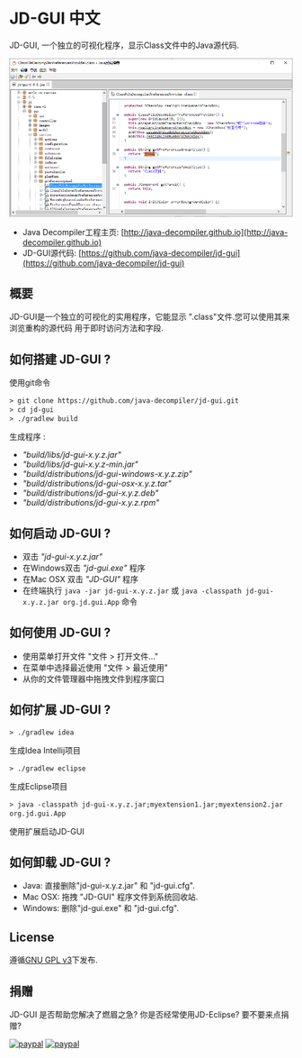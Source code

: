 # JD-GUI 中文

JD-GUI, 一个独立的可视化程序，显示Class文件中的Java源代码.

![](src/website/img/jd-gui-zh.png)

- Java Decompiler工程主页: [http://java-decompiler.github.io](http://java-decompiler.github.io)
- JD-GUI源代码: [https://github.com/java-decompiler/jd-gui](https://github.com/java-decompiler/jd-gui)

## 概要
JD-GUI是一个独立的可视化的实用程序，它能显示
".class"文件.您可以使用其来浏览重构的源代码
用于即时访问方法和字段.

## 如何搭建 JD-GUI ?
使用git命令
```
> git clone https://github.com/java-decompiler/jd-gui.git
> cd jd-gui
> ./gradlew build 
```
生成程序 :
- _"build/libs/jd-gui-x.y.z.jar"_
- _"build/libs/jd-gui-x.y.z-min.jar"_
- _"build/distributions/jd-gui-windows-x.y.z.zip"_
- _"build/distributions/jd-gui-osx-x.y.z.tar"_
- _"build/distributions/jd-gui-x.y.z.deb"_
- _"build/distributions/jd-gui-x.y.z.rpm"_

## 如何启动 JD-GUI ?
- 双击 _"jd-gui-x.y.z.jar"_
- 在Windows双击 _"jd-gui.exe"_ 程序
- 在Mac OSX 双击 _"JD-GUI"_ 程序
- 在终端执行 `java -jar jd-gui-x.y.z.jar` 或 `java -classpath jd-gui-x.y.z.jar org.jd.gui.App` 命令

## 如何使用 JD-GUI ?
- 使用菜单打开文件 "文件 > 打开文件..."
- 在菜单中选择最近使用 "文件 > 最近使用"
- 从你的文件管理器中拖拽文件到程序窗口

## 如何扩展 JD-GUI ?
```
> ./gradlew idea 
```
生成Idea Intellij项目
```
> ./gradlew eclipse
```
生成Eclipse项目
```
> java -classpath jd-gui-x.y.z.jar;myextension1.jar;myextension2.jar org.jd.gui.App
```
使用扩展启动JD-GUI

## 如何卸载 JD-GUI ?
- Java: 直接删除"jd-gui-x.y.z.jar" 和 "jd-gui.cfg".
- Mac OSX: 拖拽 "JD-GUI" 程序文件到系统回收站.
- Windows: 删除"jd-gui.exe" 和 "jd-gui.cfg".

## License
遵循[GNU GPL v3](LICENSE)下发布.

## 捐赠
JD-GUI 是否帮助您解决了燃眉之急? 你是否经常使用JD-Eclipse? 要不要来点捐赠?

[![paypal](https://raw.githubusercontent.com/java-decompiler/jd-gui/master/src/website/img/btn_donate_euro.gif)](https://www.paypal.com/cgi-bin/webscr?cmd=_s-xclick&hosted_button_id=C88ZMVZ78RF22) [![paypal](https://raw.githubusercontent.com/java-decompiler/jd-gui/master/src/website/img/btn_donate_usd.gif)](https://www.paypal.com/cgi-bin/webscr?cmd=_s-xclick&hosted_button_id=CRMXT4Y4QLQGU)
